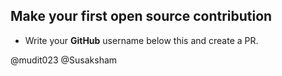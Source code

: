 ## Make your first open source contribution

- Write your **GitHub** username below this and create a PR.

@mudit023
@Susaksham